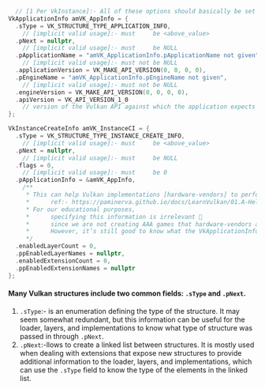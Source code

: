 ```cpp
  // [1 Per VkInstance]:- All of these options should basically be set by the one who is gonna use amVK and create an APP/Software 🤷‍♀️
VkApplicationInfo amVK_AppInfo = {
  .sType = VK_STRUCTURE_TYPE_APPLICATION_INFO,
    // [implicit valid usage]:- must     be <above_value>
  .pNext = nullptr,
    // [implicit valid usage]:- must     be NULL
  .pApplicationName = "amVK_ApplicationInfo.pApplicationName not given",
    // [implicit valid usage]:- must not be NULL
  .applicationVersion = VK_MAKE_API_VERSION(0, 0, 0, 0),
  .pEngineName = "amVK_ApplicationInfo.pEngineName not given",
    // [implicit valid usage]:- must not be NULL
  .engineVersion = VK_MAKE_API_VERSION(0, 0, 0, 0),
  .apiVersion = VK_API_VERSION_1_0
    // version of the Vulkan API against which the application expects to run on
};
```
```cpp
VkInstanceCreateInfo amVK_InstanceCI = {
  .sType = VK_STRUCTURE_TYPE_INSTANCE_CREATE_INFO,
    // [implicit valid usage]:- must     be <above_value>
  .pNext = nullptr,
    // [implicit valid usage]:- must     be NULL
  .flags = 0,
    // [implicit valid usage]:- must     be 0
  .pApplicationInfo = &amVK_AppInfo,
    /**
     * This can help Vulkan implementations [hardware-vendors] to perform ad-hoc optimizations.
     *      ref:- https://paminerva.github.io/docs/LearnVulkan/01.A-Hello-Window
     * For our educational purposes, 
     *      specifying this information is irrelevant 🥴 
     *      since we are not creating AAA games that hardware-vendors are aware of. 
     *      However, it’s still good to know what the VkApplicationInfo structure is used for.
     */
  .enabledLayerCount = 0,
  .ppEnabledLayerNames = nullptr,
  .enabledExtensionCount = 0,
  .ppEnabledExtensionNames = nullptr
};
```

#### Many Vulkan structures include two common fields: `.sType` and `.pNext`.
  1. `.sType`:- is an enumeration defining the type of the structure. It may seem somewhat redundant, but this information can be useful for the loader, layers, and implementations to know what type of structure was passed in through `.pNext`.
  2. `.pNext`:-llows to create a linked list between structures. It is mostly used when dealing with extensions that expose new structures to provide additional information to the loader, layers, and implementations, which can use the `.sType` field to know the type of the elements in the linked list.